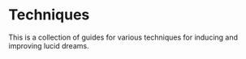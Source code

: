 # Techniques
This is a collection of guides for various techniques for inducing and improving
lucid dreams.
